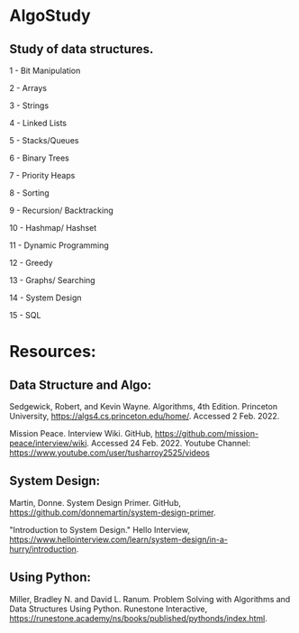 # AlgoStudy
## Study of data structures.


1 - Bit Manipulation

2 - Arrays

3 - Strings 

4 - Linked Lists 

5 - Stacks/Queues 

6 - Binary Trees

7 - Priority Heaps

8 - Sorting

9 - Recursion/ Backtracking

10 - Hashmap/ Hashset

11 - Dynamic Programming

12 - Greedy

13 - Graphs/ Searching

14 - System Design 

15 - SQL  


# Resources:


## Data Structure and Algo: 

Sedgewick, Robert, and Kevin Wayne. Algorithms, 4th Edition. Princeton University, 
https://algs4.cs.princeton.edu/home/. Accessed 2 Feb. 2022.

Mission Peace. Interview Wiki. GitHub, https://github.com/mission-peace/interview/wiki. Accessed 24 Feb. 2022.
Youtube Channel: https://www.youtube.com/user/tusharroy2525/videos


## System Design:

Martin, Donne. System Design Primer. GitHub, https://github.com/donnemartin/system-design-primer.

"Introduction to System Design." Hello Interview, https://www.hellointerview.com/learn/system-design/in-a-hurry/introduction.


## Using Python:

Miller, Bradley N. and David L. Ranum. Problem Solving with Algorithms and Data Structures Using Python. Runestone Interactive,
https://runestone.academy/ns/books/published/pythonds/index.html.

